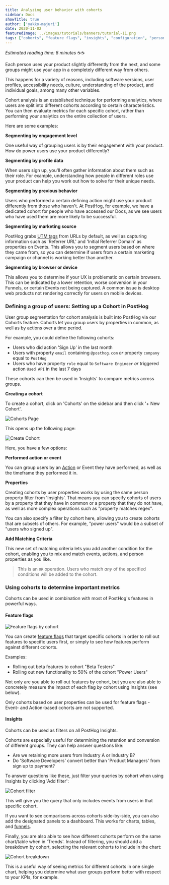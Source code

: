 ```yaml
---
title: Analyzing user behavior with cohorts
sidebar: Docs
showTitle: true
author: ['yakko-majuri']
date: 2020-11-02
featuredImage: ../images/tutorials/banners/tutorial-11.png
tags: ["cohorts", "feature flags", "insights", "configuration", "persons"]
---
```


_Estimated reading time: 8 minutes_ ☕☕

Each person uses your product slightly differently from the next, and some groups might use your app in a completely different way from others.

This happens for a variety of reasons, including software versions, user profiles, accessibility needs, culture, understanding of the product, and individual goals, among many other variables.

Cohort analysis is an established technique for performing analytics, where users are split into different cohorts according to certain characteristics. You can then evaluate metrics for each specific cohort, rather than performing your analytics on the entire collection of users.

Here are some examples:

**Segmenting by engagement level**

One useful way of grouping users is by their engagement with your product. How do power users use your product differently? 

**Segmenting by profile data**

When users sign up, you'll often gather information about them such as their role. For example, understanding how people in different roles use your product can help you work out how to solve for their unique needs.

**Segmenting by previous behavior**

Users who performed a certain defining action might use your product differently from those who haven't. At PostHog, for example, we have a dedicated cohort for people who have accessed our Docs, as we see users who have used them are more likely to be successful.

**Segmenting by marketing source**

PostHog grabs [UTM tags](https://en.wikipedia.org/wiki/UTM_parameters) from URLs by default, as well as capturing information such as 'Referrer URL' and 'Initial Referrer Domain' as properties on Events. This allows you to segment users based on where they came from, so you can determine if users from a certain marketing campaign or channel is working better than another.

**Segmenting by browser or device**

This allows you to determine if your UX is problematic on certain browsers. This can be indicated by a lower retention, worse conversion in your Funnels, or certain Events not being captured. A common issue is desktop web products not rendering correctly for users on mobile devices.

### Defining a group of users: Setting up a Cohort in PostHog

User group segmentation for cohort analysis is built into PostHog via our Cohorts feature. Cohorts let you group users by properties in common, as well as by actions over a time period.

For example, you could define the following cohorts:

- Users who did action 'Sign Up' in the last month
- Users with property `email` containing `@posthog.com` _or_ property `company` equal to `PostHog`
- Users who have property `role` equal to `Software Engineer` _or_ triggered action `Used API` in the last 7 days

These cohorts can then be used in 'Insights' to compare metrics across groups. 

**Creating a cohort**

To create a cohort, click on 'Cohorts' on the sidebar and then click '+ New Cohort'. 

![Cohorts Page](../images/tutorials/cohorts/cohorts-page.png)

This opens up the following page:

![Create Cohort](../images/tutorials/cohorts/create-cohort.png)

Here, you have a few options:

**Performed action or event**

You can group users by an [Action](/docs/user-guides/actions) or Event they have performed, as well as the timeframe they performed it in.

**Properties**

Creating cohorts by user properties works by using the same person property filter from 'Insights'. That means you can specify cohorts of users by a property that they have in common or a property that they do not have, as well as more complex operations such as "property matches regex".

You can also specify a filter by cohort here, allowing you to create cohorts that are subsets of others. For example, "power users" would be a subset of "users who signed up".

**Add Matching Criteria**

This new set of matching criteria lets you add another condition for the cohort, enabling you to mix and match events, actions, and person properties as you like. 

> This is an `OR` operation. Users who match _any_ of the specified conditions will be added to the cohort.

### Using cohorts to determine important metrics

Cohorts can be used in combination with most of PostHog's features in powerful ways.

#### Feature flags

![Feature flags by cohort](../images/tutorials/cohorts/feature-flags.png)

You can create [feature flags](/manual/feature-flags) that target specific cohorts in order to roll out features to specific users first, or simply to see how features perform against different cohorts. 

Examples:

- Rolling out beta features to cohort "Beta Testers"
- Rolling out new functionality to 50% of the cohort "Power Users"

Not only are you able to roll out features by cohort, but you are also able to concretely measure the impact of each flag _by_ cohort using Insights (see below). 

Only cohorts based on user properties can be used for feature flags - Event- and Action-based cohorts are not supported.

#### Insights

Cohorts can be used as filters on all PostHog Insights.

Cohorts are especially useful for determining the retention and conversion of different groups. They can help answer questions like:

- Are we retaining more users from Industry A or Industry B?
- Do 'Software Developers' convert better than 'Product Managers' from sign up to payment?

To answer questions like these, just filter your queries by cohort when using Insights by clicking 'Add filter':

![Cohort filter](../images/tutorials/cohorts/filter.png)

This will give you the query that only includes events from users in that specific cohort.

If you want to see comparisons across cohorts side-by-side, you can also add the designated panels to a dashboard. This works for charts, tables, and [funnels](/docs/user-guides/funnels).

Finally, you are also able to see how different cohorts perform on the same chart/table when in 'Trends'. Instead of filtering, you should add a breakdown by cohort, selecting the relevant cohorts to include in the chart:

![Cohort breakdown](../images/tutorials/cohorts/trends-breakdown.png)

This is a useful way of seeing metrics for different cohorts in one single chart, helping you determine what user groups perform better with respect to your KPIs, for example.

<NewsletterForm compact/>
